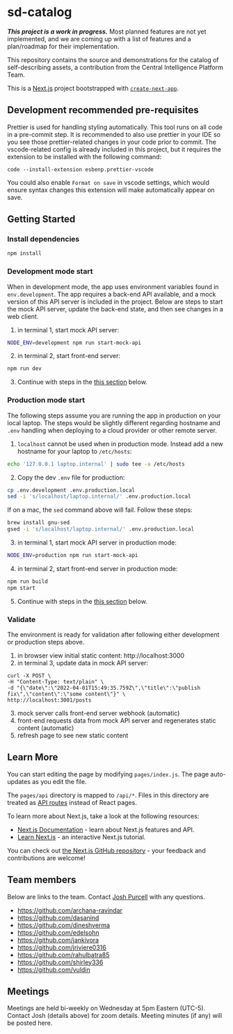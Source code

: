 # sd-catalog

**_This project is a work in progress._**
Most planned features are not yet implemented, and we are coming up with a list of features and a plan/roadmap for their implementation.

This repository contains the source and demonstrations for the catalog of self-describing assets, a contribution from the Central Intelligence Platform Team.

This is a [Next.js](https://nextjs.org/) project bootstrapped with [`create-next-app`](https://github.com/vercel/next.js/tree/canary/packages/create-next-app).

## Development recommended pre-requisites

Prettier is used for handling styling automatically.
This tool runs on all code in a pre-commit step.
It is recommended to also use prettier in your IDE so you see those prettier-related changes in your code prior to commit.
The vscode-related config is already included in this project, but it requires the extension to be installed with the following command:

```
code --install-extension esbenp.prettier-vscode
```

You could also enable `Format on save` in vscode settings, which would ensure syntax changes this extension will make automatically appear on save.

## Getting Started

### Install dependencies

```bash
npm install
```

### Development mode start

When in development mode, the app uses environment variables found in `env.development`.
The app requires a back-end API available, and a mock version of this API server is included in the project.
Below are steps to start the mock API server, update the back-end state, and then see changes in a web client.

1. in terminal 1, start mock API server:

```bash
NODE_ENV=development npm run start-mock-api
```

2. in terminal 2, start front-end server:

```bash
npm run dev
```

3. Continue with steps in the [this section](#validate) below.

### Production mode start

The following steps assume you are running the app in production on your local laptop.
The steps would be slightly different regarding hostname and `.env` handling when deploying
to a cloud provider or other remote server.

1. `localhost` cannot be used when in production mode.
   Instead add a new hostname for your laptop to `/etc/hosts`:

```bash
echo '127.0.0.1 laptop.internal' | sudo tee -a /etc/hosts
```

2. Copy the dev `.env` file for production:

```bash
cp .env.development .env.production.local
sed -i 's/localhost/laptop.internal/' .env.production.local
```

If on a mac, the `sed` command above will fail. Follow these steps:

```bash
brew install gnu-sed
gsed -i 's/localhost/laptop.internal/' .env.production.local
```

3. in terminal 1, start mock API server in production mode:

```bash
NODE_ENV=production npm run start-mock-api
```

4. in terminal 2, start front-end server in production mode:

```bash
npm run build
npm start
```

5. Continue with steps in the [this section](#validate) below.

### Validate

The environment is ready for validation after following either development or production steps above.

1. in browser view initial static content: http://localhost:3000
2. in terminal 3, update data in mock API server:

```
curl -X POST \
-H "Content-Type: text/plain" \
-d "{\"date\":\"2022-04-01T15:49:35.759Z\",\"title\":\"publish fix\",\"content\":\"some content\"}" \
http://localhost:3001/posts
```

3. mock server calls front-end server webhook (automatic)
4. front-end requests data from mock API server and regenerates static content (automatic)
5. refresh page to see new static content

## Learn More

You can start editing the page by modifying `pages/index.js`. The page auto-updates as you edit the file.

The `pages/api` directory is mapped to `/api/*`. Files in this directory are treated as [API routes](https://nextjs.org/docs/api-routes/introduction) instead of React pages.

To learn more about Next.js, take a look at the following resources:

- [Next.js Documentation](https://nextjs.org/docs) - learn about Next.js features and API.
- [Learn Next.js](https://nextjs.org/learn) - an interactive Next.js tutorial.

You can check out [the Next.js GitHub repository](https://github.com/vercel/next.js/) - your feedback and contributions are welcome!

## Team members

Below are links to the team.
Contact [Josh Purcell](josh@redpanda.com) with any questions.

- https://github.com/archana-ravindar
- https://github.com/dasanind
- https://github.com/dineshverma
- https://github.com/edelsohn
- https://github.com/jankivora
- https://github.com/jriviere0316
- https://github.com/rahulbatra85
- https://github.com/shirley336
- https://github.com/vuldin

## Meetings

Meetings are held bi-weekly on Wednesday at 5pm Eastern (UTC-5). Contact Josh (details above) for zoom details. Meeting minutes (if any) will be posted here.
